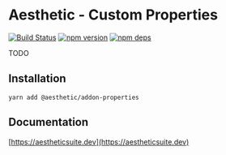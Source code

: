 # Aesthetic - Custom Properties

[![Build Status](https://github.com/aesthetic-suite/framework/workflows/Build/badge.svg)](https://github.com/aesthetic-suite/framework/actions?query=branch%3Amaster)
[![npm version](https://badge.fury.io/js/%40aesthetic%addon-properties.svg)](https://www.npmjs.com/package/@aesthetic/addon-properties)
[![npm deps](https://david-dm.org/aesthetic-suite/framework.svg?path=packages/addon-properties)](https://www.npmjs.com/package/@aesthetic/addon-properties)

TODO

## Installation

```
yarn add @aesthetic/addon-properties
```

## Documentation

[https://aestheticsuite.dev](https://aestheticsuite.dev)
